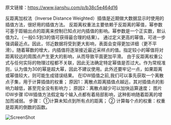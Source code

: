原文链接：https://www.jianshu.com/p/b38c5e464d16

反距离加权法（Inverse Distance Weighted）插值是近期做大数据显示时使用的插值方法，很好用的插值方法。
反距离权重法主要依赖于反距离的幂值，幂参数可基于距输出点的距离来控制已知点对内插值的影响。幂参数是一个正实数，默认值为2。（一般0.5到3的值可获得最合理的结果）。
通过定义更高的幂值，可进一步强调最近点。因此，邻近数据将受到更大影响，表面会变得更加详细（更不平滑）。随着幂数的增大，内插值将逐渐接近最近采样点的值。指定较小的幂值将对距离较远的周围点产生更大的影响，从而导致平面更加平滑。
由于反距离权重公式与任何实际的物理过程都不关联，因此无法确定特定幂值是否过大。作为常规准则，认为值为30的幂是超大幂，因此不建议使用。此外还要牢记一点，如果距离或幂值较大，则可能生成错误结果。
在IDW插值之前,我们可以事先获取一个离散点子集，用于计算插值的权重；
原因1：离散点距离插值点越远，其对插值点的影响力越低，甚至完全没有影响力；
原因2：离散点越少可以加快运算速度；
图片
IDW步骤
IDW插值方法假定每个输入点都有着局部影响，这种影响随着距离的增加而减弱。
步骤：
①计算未知点到所有点的距离；
② 计算每个点的权重：权重是距离的倒数的函数。

![ScreenShot](https://gitee.com/jfan01/code-snippet/raw/master/images/1.webp)
